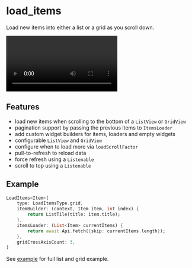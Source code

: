 # load_items

Load new items into either a list or a grid as you scroll down.

![screencast](https://user-images.githubusercontent.com/1562523/129325662-7aa946ab-32a4-4237-8442-cc980fe480e2.mp4)

## Features

* load new items when scrolling to the bottom of a `ListView` or `GridView`
* pagination support by passing the previous items to `ItemsLoader`
* add custom widget builders for items, loaders and empty widgets
* configurable `ListView` and `GridView`
* configure when to load more via `loadScrollFactor`
* pull-to-refresh to reload data
* force refresh using a `Listenable`
* scroll to top using a `Listenable`

## Example

```dart
LoadItems<Item>(
	type: LoadItemsType.grid,
	itemBuilder: (context, Item item, int index) {
		return ListTile(title: item.title);
	},
	itemsLoader: (List<Item> currentItems) {
		return await Api.fetch({skip: currentItems.length});
	},
	gridCrossAxisCount: 3,
)
```

See [example](./example) for full list and grid example.

